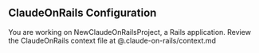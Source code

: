 ## ClaudeOnRails Configuration

You are working on NewClaudeOnRailsProject, a Rails application. Review the ClaudeOnRails context file at @.claude-on-rails/context.md
